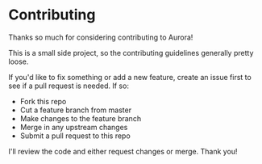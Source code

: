 # Contributing

Thanks so much for considering contributing to Aurora!

This is a small side project, so the contributing guidelines generally pretty loose.

If you'd like to fix something or add a new feature, create an issue first to see if a pull request is needed. If so:

- Fork this repo
- Cut a feature branch from master
- Make changes to the feature branch
- Merge in any upstream changes
- Submit a pull request to this repo

I'll review the code and either request changes or merge. Thank you!
